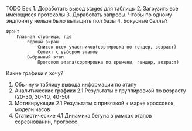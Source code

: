 TODO
    Бек
        1. Доработать вывод stages для таблицы
        2. Загрузить все имеющиеся протоколы
        3. Доработать запросы. Чтобы по одному эндпоинту нельзя было вытащить пол базы
        4. Бонусные баллы?


    Фронт
        Главная страница, где 
            первый экран
                Список всех участников(сортировка по гендер, возраст)
                Селект с выбором этапов
            Выбранный этап
                Протокол этапа(сортировка по времени, гендер, возраст)



Какие графики я хочу?
1. Обычную таблицу вывода информации по этапу
2. Аналитические графики
    2.1 Результаты с группировкой по возрасту (20-30, 30-40, 40-50)
3. Мотивирующие 
    2.1 Результаты с привязкой к марке кроссовок, модели часов
4. Статистические
    4.1 Динамика бегуна в рамках этапов соревнований, прогресс